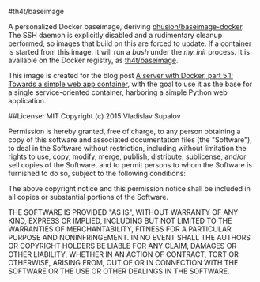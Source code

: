 #th4t/baseimage

A personalized Docker baseimage, deriving [phusion/baseimage-docker](https://github.com/phusion/baseimage-docker).
The SSH daemon is explicitly disabled and a rudimentary cleanup performed, so images that build on this are forced to update.
If a container is started from this image, it will run a *bash* under the *my_init* process. It is available on the
Docker registry, as [th4t/baseimage](https://registry.hub.docker.com/u/th4t/baseimage/).

This image is created for the blog post [A server with Docker, part 5.1: Towards a simple web app container](http://blog.th4t.net/a-server-with-docker-part-5-1-towards-a-simple-webapp-container.html), with the goal to use it as the base for a single service-oriented container, harboring a simple Python web application.

##License: MIT
Copyright (c) 2015 Vladislav Supalov

Permission is hereby granted, free of charge, to any person obtaining a copy of this software and associated documentation files (the "Software"), to deal in the Software without restriction, including without limitation the rights to use, copy, modify, merge, publish, distribute, sublicense, and/or sell copies of the Software, and to permit persons to whom the Software is furnished to do so, subject to the following conditions:

The above copyright notice and this permission notice shall be included in all copies or substantial portions of the Software.

THE SOFTWARE IS PROVIDED "AS IS", WITHOUT WARRANTY OF ANY KIND, EXPRESS OR IMPLIED, INCLUDING BUT NOT LIMITED TO THE WARRANTIES OF MERCHANTABILITY, FITNESS FOR A PARTICULAR PURPOSE AND NONINFRINGEMENT. IN NO EVENT SHALL THE AUTHORS OR COPYRIGHT HOLDERS BE LIABLE FOR ANY CLAIM, DAMAGES OR OTHER LIABILITY, WHETHER IN AN ACTION OF CONTRACT, TORT OR OTHERWISE, ARISING FROM, OUT OF OR IN CONNECTION WITH THE SOFTWARE OR THE USE OR OTHER DEALINGS IN THE SOFTWARE.

